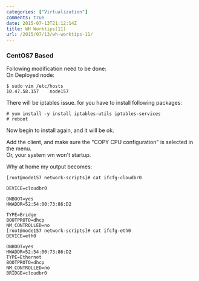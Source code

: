 ```yaml
---
categories: ["Virtualization"]
comments: true
date: 2015-07-13T21:12:14Z
title: WH Worktips(11)
url: /2015/07/13/wh-worktips-11/
---
```


### CentOS7 Based
Following modification need to be done:    
On Deployed node:    

```
$ sudo vim /etc/hosts
10.47.58.157	node157
```

There will be iptables issue. for you have to install following packages:    

```
# yum install -y install iptables-utils iptables-services
# reboot
```

Now begin to install again, and it will be ok.    

Add the client, and make sure the "COPY CPU configuration" is selected in the menu.    
Or, your system vm won't startup.    

Why at home my output becomes:    

```
[root@node157 network-scripts]# cat ifcfg-cloudbr0 

DEVICE=cloudbr0

ONBOOT=yes
HWADDR=52:54:00:73:86:D2

TYPE=Bridge
BOOTPROTO=dhcp
NM_CONTROLLED=no
[root@node157 network-scripts]# cat ifcfg-eth0 
DEVICE=eth0

ONBOOT=yes
HWADDR=52:54:00:73:86:D2
TYPE=Ethernet
BOOTPROTO=dhcp
NM_CONTROLLED=no
BRIDGE=cloudbr0

```

